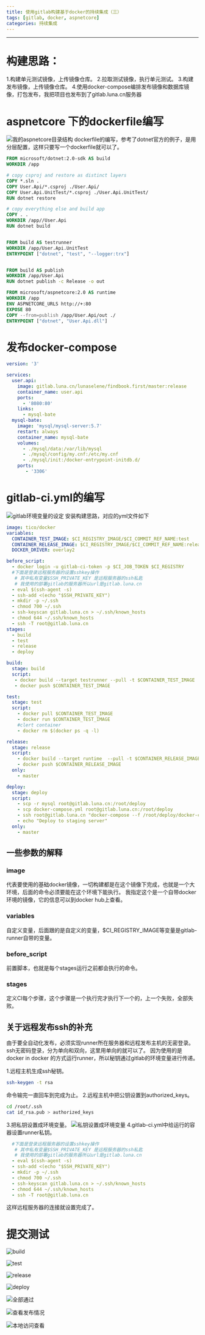```yaml
---
title: 使用gitlab构建基于docker的持续集成（三）
tags: [gitlab, docker, aspnetcore]
categories: 持续集成
---
```

----------


# 构建思路：
1.构建单元测试镜像，上传镜像仓库。
2.拉取测试镜像，执行单元测试。
3.构建发布镜像，上传镜像仓库。
4.使用docker-compose编排发布镜像和数据库镜像，打包发布，我把项目也发布到了gitlab.luna.cn服务器
# aspnetcore 下的dockerfile编写
![我的aspnetcore目录结构](https://www.github.com/loveshullf/Notes/raw/img/小书匠/使用gitlab构建基于docker的持续集成（三）-2018-4/1524192992754.jpg)
dockerfile的编写，参考了dotnet官方的例子，是用分层配置，这样只要写一个dockerfile就可以了。
```dockerfile
FROM microsoft/dotnet:2.0-sdk AS build
WORKDIR /app

# copy csproj and restore as distinct layers
COPY *.sln .
COPY User.Api/*.csproj ./User.Api/
COPY User.Api.UnitTest/*.csproj ./User.Api.UnitTest/
RUN dotnet restore

# copy everything else and build app
COPY . .
WORKDIR /app//User.Api
RUN dotnet build


FROM build AS testrunner
WORKDIR /app/User.Api.UnitTest
ENTRYPOINT ["dotnet", "test", "--logger:trx"]


FROM build AS publish
WORKDIR /app/User.Api
RUN dotnet publish -c Release -o out

FROM microsoft/aspnetcore:2.0 AS runtime
WORKDIR /app
ENV ASPNETCORE_URLS http://+:80
EXPOSE 80
COPY --from=publish /app/User.Api/out ./
ENTRYPOINT ["dotnet", "User.Api.dll"]

```
# 发布docker-compose
```yml
version: '3'

services:
  user.api:
    image: gitlab.luna.cn/lunaselene/findbook.first/master:release
    container_name: user.api
    ports:
      - '8080:80'
    links:
      - mysql-bate
  mysql-bate:
    image: 'mysql/mysql-server:5.7'
    restart: always
    container_name: mysql-bate
    volumes:
      - ./mysql/data:/var/lib/mysql
      - ./mysql/config/my.cnf:/etc/my.cnf
      - ./mysql/init:/docker-entrypoint-initdb.d/
    ports:
       - '3306'
```
# gitlab-ci.yml的编写
![gitlab环境变量的设定](https://www.github.com/loveshullf/Notes/raw/img/小书匠/使用gitlab构建基于docker的持续集成（三）-2018-4/1524212842718.jpg)
安装构建思路，对应的yml文件如下
```yml
image: tico/docker
variables:
  CONTAINER_TEST_IMAGE: $CI_REGISTRY_IMAGE/$CI_COMMIT_REF_NAME:test
  CONTAINER_RELEASE_IMAGE: $CI_REGISTRY_IMAGE/$CI_COMMIT_REF_NAME:release
  DOCKER_DRIVER: overlay2

before_script:
  - docker login -u gitlab-ci-token -p $CI_JOB_TOKEN $CI_REGISTRY
  #下面是登录远程服务器的设置sshkey操作
   # 其中私有变量$SSH_PRIVATE_KEY 是远程服务器的ssh私匙
   # 我使用的部署gitlab的服务器所以url是gitlab.luna.cn
  - eval $(ssh-agent -s)
  - ssh-add <(echo "$SSH_PRIVATE_KEY")
  - mkdir -p ~/.ssh
  - chmod 700 ~/.ssh
  - ssh-keyscan gitlab.luna.cn > ~/.ssh/known_hosts
  - chmod 644 ~/.ssh/known_hosts
  - ssh -T root@gitlab.luna.cn
stages:
  - build
  - test
  - release
  - deploy

build:
  stage: build
  script:
   - docker build --target testrunner --pull -t $CONTAINER_TEST_IMAGE .
   - docker push $CONTAINER_TEST_IMAGE

test:
  stage: test
  script:
    - docker pull $CONTAINER_TEST_IMAGE
    - docker run $CONTAINER_TEST_IMAGE
    #clert container
    - docker rm $(docker ps -q -l)

release:
  stage: release
  script:
    - docker build --target runtime  --pull -t $CONTAINER_RELEASE_IMAGE .
    - docker push $CONTAINER_RELEASE_IMAGE
  only:
    - master

deploy:
  stage: deploy
  script:
    - scp -r mysql root@gitlab.luna.cn:/root/deploy
    - scp docker-compose.yml root@gitlab.luna.cn:/root/deploy
    - ssh root@gitlab.luna.cn "docker-compose --f /root/deploy/docker-compose.yml up -d --force-recreate "
    - echo "Deploy to staging server"
  only:
    - master
```
## 一些参数的解释
### image 
代表要使用的基础docker镜像，一切构建都是在这个镜像下完成，也就是一个大环境，后面的命令必须要能在这个环境下能执行。
我指定这个是一个自带docker环境的镜像，它的信息可以到docker hub上查看。
### variables 
自定义变量，后面跟的是自定义的变量，$CI_REGISTRY_IMAGE等变量是gitlab-runner自带的变量。
### before_script
前置脚本，也就是每个stages运行之前都会执行的命令。
### stages
定义CI每个步骤，这个步骤是一个执行完才执行下一个的，上一个失败，全部失败。
## 关于远程发布ssh的补充

由于要全自动化发布，必须实现runner所在服务器和远程发布主机的无密登录。
ssh无密码登录，分为单向和双向，这里用单向的就可以了。
因为使用的是docker in docker 的方式运行runner，所以秘钥通过gitlab的环境变量进行传递。

1.远程主机生成ssh秘钥。
```bash
ssh-keygen -t rsa 
```
命令输完一直回车到完成为止。
2.远程主机中把公钥设置到authorized_keys。
```bash
cd /root/.ssh
cat id_rsa.pub > authorized_keys
```
3.把私钥设置成环境变量。
![私钥设置成环境变量](https://www.github.com/loveshullf/Notes/raw/img/小书匠/使用gitlab构建基于docker的持续集成（三）-2018-4/1524230300100.jpg)
4.gitlab-ci.yml中给运行的容器设置runner私钥。
```yml
  #下面是登录远程服务器的设置sshkey操作
   # 其中私有变量$SSH_PRIVATE_KEY 是远程服务器的ssh私匙
   # 我使用的部署gitlab的服务器所以url是gitlab.luna.cn
  - eval $(ssh-agent -s)
  - ssh-add <(echo "$SSH_PRIVATE_KEY")
  - mkdir -p ~/.ssh
  - chmod 700 ~/.ssh
  - ssh-keyscan gitlab.luna.cn > ~/.ssh/known_hosts
  - chmod 644 ~/.ssh/known_hosts
  - ssh -T root@gitlab.luna.cn
```
这样远程服务器的连接就设置完成了。
# 提交测试

![build](https://www.github.com/loveshullf/Notes/raw/img/小书匠/使用gitlab构建基于docker的持续集成（三）-2018-4/1524263725631.jpg)

![test](https://www.github.com/loveshullf/Notes/raw/img/小书匠/使用gitlab构建基于docker的持续集成（三）-2018-4/1524263793401.jpg)

![release](https://www.github.com/loveshullf/Notes/raw/img/小书匠/使用gitlab构建基于docker的持续集成（三）-2018-4/1524263833964.jpg)

![deploy](https://www.github.com/loveshullf/Notes/raw/img/小书匠/使用gitlab构建基于docker的持续集成（三）-2018-4/1524263870594.jpg)

![全部通过](https://www.github.com/loveshullf/Notes/raw/img/小书匠/使用gitlab构建基于docker的持续集成（三）-2018-4/1524264252825.jpg)

![查看发布情况](https://www.github.com/loveshullf/Notes/raw/img/小书匠/使用gitlab构建基于docker的持续集成（三）-2018-4/1524264237045.jpg)

![本地访问查看](https://www.github.com/loveshullf/Notes/raw/img/小书匠/使用gitlab构建基于docker的持续集成（三）-2018-4/1524264290939.jpg)